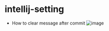 # intellij-setting
- How to clear message after commit
![image](https://user-images.githubusercontent.com/5009962/142137245-ec89075e-9b64-4bac-a615-821f0dc5eb02.png)
